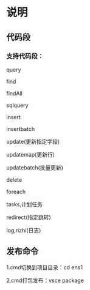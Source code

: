 # 说明

## 代码段

### 支持代码段：

query

find

findAll

sqlquery

insert

insertbatch

update(更新指定字段)

updatemap(更新行)

updatebatch(批量更新)

delete

foreach

tasks,计划任务

redirect(指定跳转)

log,rizhi(日志)

## 发布命令

1.cmd切换到项目目录：cd ens1

2.cmd打包发布：vsce package
